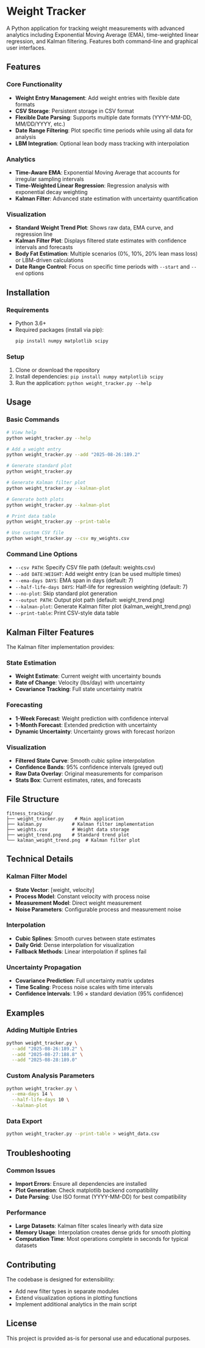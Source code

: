 # Weight Tracker

A Python application for tracking weight measurements with advanced analytics including Exponential Moving Average (EMA), time-weighted linear regression, and Kalman filtering. Features both command-line and graphical user interfaces.

## Features

### Core Functionality
- **Weight Entry Management**: Add weight entries with flexible date formats
- **CSV Storage**: Persistent storage in CSV format
- **Flexible Date Parsing**: Supports multiple date formats (YYYY-MM-DD, MM/DD/YYYY, etc.)
- **Date Range Filtering**: Plot specific time periods while using all data for analysis
- **LBM Integration**: Optional lean body mass tracking with interpolation

### Analytics
- **Time-Aware EMA**: Exponential Moving Average that accounts for irregular sampling intervals
- **Time-Weighted Linear Regression**: Regression analysis with exponential decay weighting
- **Kalman Filter**: Advanced state estimation with uncertainty quantification

### Visualization
- **Standard Weight Trend Plot**: Shows raw data, EMA curve, and regression line
- **Kalman Filter Plot**: Displays filtered state estimates with confidence intervals and forecasts
- **Body Fat Estimation**: Multiple scenarios (0%, 10%, 20% lean mass loss) or LBM-driven calculations
- **Date Range Control**: Focus on specific time periods with `--start` and `--end` options

## Installation

### Requirements
- Python 3.6+
- Required packages (install via pip):
  ```bash
  pip install numpy matplotlib scipy
  ```

### Setup
1. Clone or download the repository
2. Install dependencies: `pip install numpy matplotlib scipy`
3. Run the application: `python weight_tracker.py --help`

## Usage

### Basic Commands

```bash
# View help
python weight_tracker.py --help

# Add a weight entry
python weight_tracker.py --add "2025-08-26:189.2"

# Generate standard plot
python weight_tracker.py

# Generate Kalman filter plot
python weight_tracker.py --kalman-plot

# Generate both plots
python weight_tracker.py --kalman-plot

# Print data table
python weight_tracker.py --print-table

# Use custom CSV file
python weight_tracker.py --csv my_weights.csv
```

### Command Line Options

- `--csv PATH`: Specify CSV file path (default: weights.csv)
- `--add DATE:WEIGHT`: Add weight entry (can be used multiple times)
- `--ema-days DAYS`: EMA span in days (default: 7)
- `--half-life-days DAYS`: Half-life for regression weighting (default: 7)
- `--no-plot`: Skip standard plot generation
- `--output PATH`: Output plot path (default: weight_trend.png)
- `--kalman-plot`: Generate Kalman filter plot (kalman_weight_trend.png)
- `--print-table`: Print CSV-style data table

## Kalman Filter Features

The Kalman filter implementation provides:

### State Estimation
- **Weight Estimate**: Current weight with uncertainty bounds
- **Rate of Change**: Velocity (lbs/day) with uncertainty
- **Covariance Tracking**: Full state uncertainty matrix

### Forecasting
- **1-Week Forecast**: Weight prediction with confidence interval
- **1-Month Forecast**: Extended prediction with uncertainty
- **Dynamic Uncertainty**: Uncertainty grows with forecast horizon

### Visualization
- **Filtered State Curve**: Smooth cubic spline interpolation
- **Confidence Bands**: 95% confidence intervals (greyed out)
- **Raw Data Overlay**: Original measurements for comparison
- **Stats Box**: Current estimates, rates, and forecasts

## File Structure

```
fitness_tracking/
├── weight_tracker.py    # Main application
├── kalman.py           # Kalman filter implementation
├── weights.csv         # Weight data storage
├── weight_trend.png    # Standard trend plot
└── kalman_weight_trend.png  # Kalman filter plot
```

## Technical Details

### Kalman Filter Model
- **State Vector**: [weight, velocity]
- **Process Model**: Constant velocity with process noise
- **Measurement Model**: Direct weight measurement
- **Noise Parameters**: Configurable process and measurement noise

### Interpolation
- **Cubic Splines**: Smooth curves between state estimates
- **Daily Grid**: Dense interpolation for visualization
- **Fallback Methods**: Linear interpolation if splines fail

### Uncertainty Propagation
- **Covariance Prediction**: Full uncertainty matrix updates
- **Time Scaling**: Process noise scales with time intervals
- **Confidence Intervals**: 1.96 × standard deviation (95% confidence)

## Examples

### Adding Multiple Entries
```bash
python weight_tracker.py \
  --add "2025-08-26:189.2" \
  --add "2025-08-27:188.8" \
  --add "2025-08-28:189.0"
```

### Custom Analysis Parameters
```bash
python weight_tracker.py \
  --ema-days 14 \
  --half-life-days 10 \
  --kalman-plot
```

### Data Export
```bash
python weight_tracker.py --print-table > weight_data.csv
```

## Troubleshooting

### Common Issues
- **Import Errors**: Ensure all dependencies are installed
- **Plot Generation**: Check matplotlib backend compatibility
- **Date Parsing**: Use ISO format (YYYY-MM-DD) for best compatibility

### Performance
- **Large Datasets**: Kalman filter scales linearly with data size
- **Memory Usage**: Interpolation creates dense grids for smooth plotting
- **Computation Time**: Most operations complete in seconds for typical datasets

## Contributing

The codebase is designed for extensibility:
- Add new filter types in separate modules
- Extend visualization options in plotting functions
- Implement additional analytics in the main script

## License

This project is provided as-is for personal use and educational purposes.

